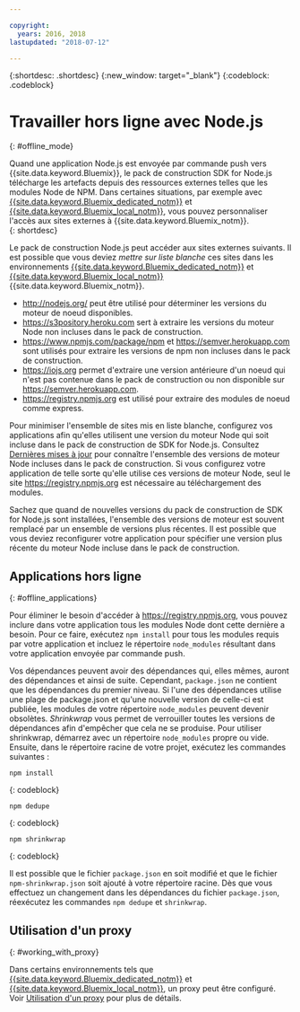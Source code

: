 ```yaml
---

copyright:
  years: 2016, 2018
lastupdated: "2018-07-12"

---
```


{:shortdesc: .shortdesc}
{:new_window: target="_blank"}
{:codeblock: .codeblock}


# Travailler hors ligne avec Node.js
{: #offline_mode}

Quand une application Node.js est envoyée par commande push vers {{site.data.keyword.Bluemix}}, le pack de construction
SDK for Node.js télécharge les artefacts depuis des ressources externes telles que les modules Node de NPM.  Dans certaines situations, par exemple avec [{{site.data.keyword.Bluemix_dedicated_notm}}](/docs/dedicated/index.html#dedicated) et
[{{site.data.keyword.Bluemix_local_notm}}](/docs/local/index.html#local), vous pouvez personnaliser l'accès aux sites
externes à {{site.data.keyword.Bluemix_notm}}.  
{: shortdesc}

Le pack de construction Node.js peut accéder aux sites externes suivants. Il est possible que vous deviez *mettre sur liste blanche* ces sites dans les environnements [{{site.data.keyword.Bluemix_dedicated_notm}}](/docs/dedicated/index.html#dedicated) et [{{site.data.keyword.Bluemix_local_notm}}](/docs/local/index.html#local) {{site.data.keyword.Bluemix_notm}}.

* http://nodejs.org/ peut être utilisé pour déterminer les versions du moteur de noeud disponibles.
* https://s3pository.heroku.com sert à extraire les versions du moteur Node non incluses dans le pack de construction.
*  https://www.npmjs.com/package/npm et https://semver.herokuapp.com sont utilisés pour extraire les versions de npm non incluses dans le pack de construction.
* https://iojs.org permet d'extraire une version antérieure d'un noeud qui n'est pas contenue dans le pack de construction ou non disponible sur https://semver.herokuapp.com.
* https://registry.npmjs.org est utilisé pour extraire des modules de noeud comme express.

Pour minimiser l'ensemble de sites mis en liste blanche, configurez vos applications afin qu'elles utilisent une version du moteur Node qui soit incluse dans le pack de construction de SDK for Node.js. Consultez [Dernières mises à jour](./updates.html) pour connaître l'ensemble des versions de moteur Node incluses dans le pack de construction.  Si vous configurez votre application de telle sorte qu'elle utilise ces versions de moteur Node, seul le site https://registry.npmjs.org est nécessaire au téléchargement des modules.

Sachez que quand de nouvelles versions du pack de construction de SDK for Node.js sont installées, l'ensemble des versions de moteur est souvent remplacé par un ensemble de versions plus récentes.  Il est possible que vous deviez reconfigurer votre application pour spécifier une version plus récente du moteur Node incluse dans le pack de construction.


## Applications hors ligne
{: #offline_applications}

Pour éliminer le besoin d'accéder à https://registry.npmjs.org, vous pouvez inclure dans votre application tous les modules Node dont cette dernière a besoin. Pour ce faire, exécutez `npm install` pour tous les modules requis par votre application et incluez le répertoire `node_modules` résultant dans votre application envoyée par commande push.

Vos dépendances peuvent avoir des dépendances qui, elles mêmes, auront des dépendances et ainsi de suite. Cependant, `package.json` ne contient que les dépendances du premier niveau. Si l'une des dépendances utilise une plage de package.json et qu'une nouvelle version de celle-ci est publiée, les modules de votre répertoire `node_modules` peuvent devenir obsolètes. *Shrinkwrap* vous permet de verrouiller toutes les versions de dépendances afin d'empêcher que cela ne se produise.  Pour utiliser shrinkwrap, démarrez avec un répertoire `node_modules` propre ou vide. Ensuite, dans le répertoire racine de votre projet, exécutez les commandes suivantes :

```
npm install
```
{: codeblock}

```
npm dedupe
```
{: codeblock}

```
npm shrinkwrap
```
{: codeblock}

Il est possible que le fichier `package.json` en soit modifié et que le fichier `npm-shrinkwrap.json` soit ajouté à votre répertoire racine.
Dès que vous effectuez un changement dans les dépendances du fichier `package.json`, réexécutez les commandes `npm dedupe` et `shrinkwrap`.

## Utilisation d'un proxy
{: #working_with_proxy}

Dans certains environnements tels que [{{site.data.keyword.Bluemix_dedicated_notm}}](/docs/dedicated/index.html#dedicated) et
[{{site.data.keyword.Bluemix_local_notm}}](/docs/local/index.html#local), un proxy peut être configuré. Voir
[Utilisation d'un proxy](/docs/manageapps/workingWithProxy.html) pour plus de détails.
